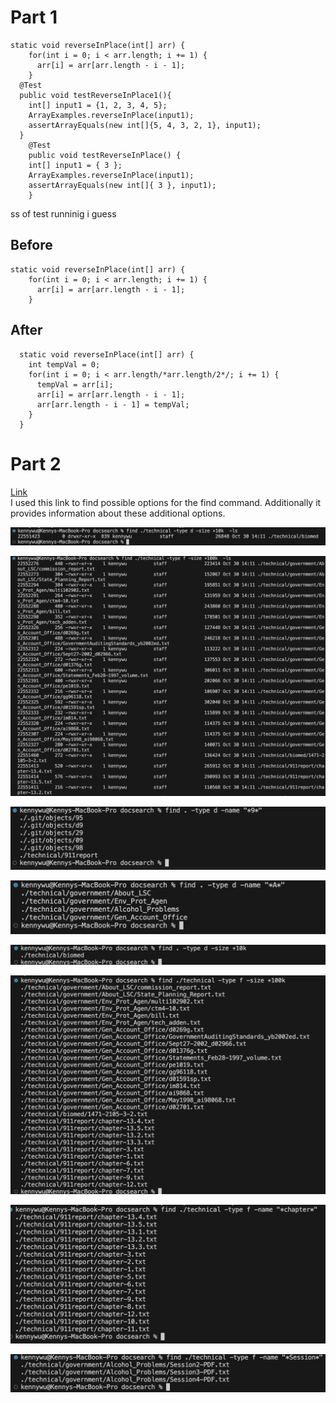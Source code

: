 # Part 1
```
static void reverseInPlace(int[] arr) {
    for(int i = 0; i < arr.length; i += 1) {
      arr[i] = arr[arr.length - i - 1];
    }
  @Test
  public void testReverseInPlace1(){
    int[] input1 = {1, 2, 3, 4, 5};
    ArrayExamples.reverseInPlace(input1);
    assertArrayEquals(new int[]{5, 4, 3, 2, 1}, input1);
  }
	@Test 
	public void testReverseInPlace() {
    int[] input1 = { 3 };
    ArrayExamples.reverseInPlace(input1);
    assertArrayEquals(new int[]{ 3 }, input1);
	}
```
ss of test runninig i guess

## Before
```
static void reverseInPlace(int[] arr) {
    for(int i = 0; i < arr.length; i += 1) {
      arr[i] = arr[arr.length - i - 1];
    }
```
## After
```
  static void reverseInPlace(int[] arr) {
    int tempVal = 0;
    for(int i = 0; i < arr.length/*arr.length/2*/; i += 1) {
      tempVal = arr[i];
      arr[i] = arr[arr.length - i - 1];
      arr[arr.length - i - 1] = tempVal;
    }
  }
```

# Part 2  
[Link](https://man7.org/linux/man-pages/man1/find.1.html#OPTIONS)  
I used this link to find possible options for the find command. Additionally it provides information about these additional options.  
  
![Image](findcmdDLS.png)  
  
![Image](findcmdFLS.png)  
  
![Image](findcmdDirect9.png)  
  
![Image](findcmdDirectA.png)  
  
![Image](findcmdtypeDsize.png)  
  
![Image](findcmdtypefSize.png)  
  
![Image](findcmdFChap.png)  
  
![Image](findcmdFSession.png) 
